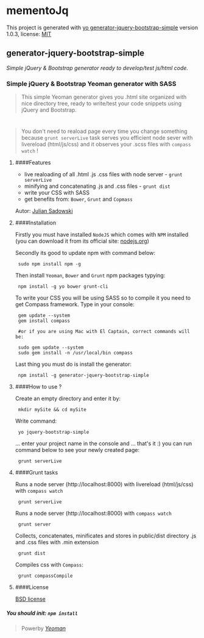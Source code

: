 # mementoJq

This project is generated with [yo generator-jquery-bootstrap-simple](https://www.npmjs.com/package/generator-jquery-bootstrap-simple)
version 1.0.3, license: [MIT](www.mit-license.org/)

## generator-jquery-bootstrap-simple

*Simple jQuery &amp; Bootstrap generator ready to develop/test js/html code.*

### Simple jQuery & Bootstrap Yeoman generator with SASS

> This simple Yeoman generator gives you .html site organized with nice directory tree, ready to write/test your code snippets using jQuery and Bootstrap.
#
> You don't need to reaload page every time you change something because `grunt serverLive` task serves you efficient node sever with livereload (html/js/css) and it observes your .scss files with `compass watch` !

1. ####Features
 	- live realoading of all .html .js .css files with node server - `grunt serverLive`
 	- minifying and concatenating .js and .css files - `grunt dist`
 	- write your CSS with SASS
 	- get benefits from: `Bower`, `Grunt` and `Copmass`
 
	Autor: [Julian Sadowski](https://github.com/jsadowski)

2. ####Installation
	
	Firstly you must have installed `NodeJS` which comes with `NPM` installed (you can download it from its official site: [nodejs.org](https://nodejs.org/en/))

	Secondly its good to update npm with command below:

		sudo npm install npm -g

	Then install `Yeoman`, `Bower` and `Grunt` npm packages typying:
	
		npm install -g yo bower grunt-cli

	To write your CSS you will be using SASS so to compile it you need to get Compass framework. Type in your console:

		gem update --system
		gem install compass
		 
		#or if you are using Mac with El Captain, correct commands will be:
		 
		sudo gem update --system
		sudo gem install -n /usr/local/bin compass

	Last thing you must do is install the generator:

		npm install -g generator-jquery-bootstrap-simple

3. ####How to use ?

	Create an empty directory and enter it by:

		mkdir mySite && cd mySite

	Write command:

		yo jquery-bootstrap-simple

	... enter your project name in the console and ... that's it :) you can run command below to see your newly created page:

		grunt serverLive

4. ####Grunt tasks

	Runs a node server (http://localhost:8000) with livereload (html/js/css) with `compass watch`

		grunt serverLive

	Runs a node server (http://localhost:8000) with `compass watch`

		grunt server

	Collects, concatenates, minificates and stores in public/dist directory .js and .css files with .min extension

		grunt dist
	
	Compiles css with `Compass`:

		grunt compassCompile

5. ####License

	[BSD license](http://opensource.org/licenses/bsd-license.php)


##### *You should init: `npm install`*  

> Powerby [*Yeoman*](http://yeoman.io/)
